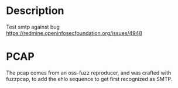 # Description

Test smtp against bug https://redmine.openinfosecfoundation.org/issues/4948

# PCAP

The pcap comes from an oss-fuzz reproducer, and was crafted with fuzzpcap, to add the ehlo sequence to get first recognized as SMTP.
